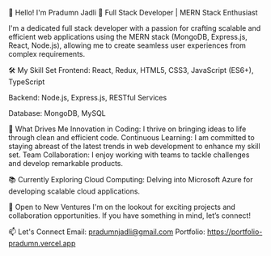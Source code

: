 👋 Hello! I'm Pradumn Jadli
🚀 Full Stack Developer | MERN Stack Enthusiast

I'm a dedicated full stack developer with a passion for crafting scalable and efficient web applications using the MERN stack (MongoDB, Express.js, React, Node.js), allowing me to create seamless user experiences from complex requirements.





🛠️ My Skill Set
Frontend: React, Redux, HTML5, CSS3, JavaScript (ES6+), TypeScript

Backend: Node.js, Express.js, RESTful Services

Database: MongoDB, MySQL


🌟 What Drives Me
Innovation in Coding: I thrive on bringing ideas to life through clean and efficient code.
Continuous Learning: I am committed to staying abreast of the latest trends in web development to enhance my skill set.
Team Collaboration: I enjoy working with teams to tackle challenges and develop remarkable products.


📚 Currently Exploring
Cloud Computing: Delving into Microsoft Azure for developing scalable cloud applications.



💼 Open to New Ventures
I'm on the lookout for exciting projects and collaboration opportunities. If you have something in mind, let’s connect!



📫 Let's Connect
Email: pradumnjadli@gmail.com
Portfolio: https://portfolio-pradumn.vercel.app
